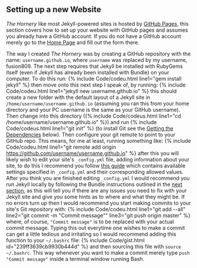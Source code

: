 ## Setting up a new Website
*The Hornery* like most Jekyll-powered sites is hosted by [GitHub Pages](https://pages.github.com/), this section covers how to set up your website with GitHub pages and assumes you already have a GitHub account. If you do not have a GitHub account merely go to the [Home Page](https://github.com/) and fill out the form there.

The way I created *The Hornery* was by creating a GitHub repository with the name: `username.github.io`, where `username` was replaced by my username, fusion809. The next step requires that Jekyll be installed with RubyGems itself (even if Jekyll has already been installed with Bundle) on your computer. To do this run:
{% include Code/codeu.html line1="gem install jekyll" %}
then move onto this next step I speak of, by running:
{% include Code/codeu.html line1="jekyll new username.github.io" %}
this should create a new folder with the default layout of a Jekyll site in `/home/username/username.github.io` (assuming you ran this from your home directory and your PC username is the same as your GitHub username). Then change into this directory ({% include Code/codeus.html line1="cd /home/username/username.github.io" %}) and run {% include Code/codeus.html line1="git init" %} (to install Git see the [Getting the Dependencies](#getting-the-dependencies) below). Then configure your git remote to point to your GitHub repo. This means, for me at least, running something like:
{% include Code/codeu.html line1="git remote add origin https://github.com/username/username.github.io" %}
after this you will likely wish to edit your site's `_config.yml` file, adding information about your site, to do this I recommend you follow [this guide](http://jekyllrb.com/docs/configuration/) which contains available settings specified in `_config.yml` and their corresponding allowed values. After you think you are finished editing `_config.yml` I would recommend you run Jekyll locally by following the Bundle instructions outlined in the [next section](#running-jekyll-locally), as this will tell you if there are any issues you need to fix with your Jekyll site and give you some hints as to where and what they might be. If no errors turn up then I would recommend you start making commits to your site's Git repository with:
{% include Code/codeu.html line1="git add --all" line2="git commit -m &quot;Commit message&quot;" line3="git push origin master" %}
where, of course, `"Commit message"` is to be replaced with your actual commit message. Typing this out everytime one wishes to make a commit can get a little tedious and irritating so I would recommend adding this function to your `~/.bashrc` file:
{% include Code/gist.html id="239ff3639cb9930b444d" %}
and then sourcing this file with `source ~/.bashrc`. This way whenever you want to make a commit merely type `push "Commit message"` inside a terminal window running Bash.
